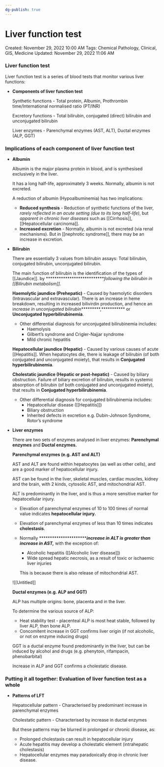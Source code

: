 ```yaml
---
dg-publish: true
---
```


# Liver function test

Created: November 29, 2022 10:00 AM
Tags: Chemical Pathology, Clinical, GIS, Medicine
Updated: November 29, 2022 11:06 AM

### Liver function test

Liver function test is a series of blood tests that monitor various liver functions:

- ******************************************************************Components of liver function test******************************************************************
    
    Synthetic functions - Total protein, Albumin, Prothrombin time/International normalised ratio (PT/INR)
    
    Excretory functions - Total bilirubin, conjugated (direct) bilirubin and unconjugated bilirubin
    
    Liver enzymes - Parenchymal enzymes (AST, ALT), Ductal enzymes (ALP, GGT)
    

### Implications of each component of liver function test

- **************Albumin**************
    
    Albumin is the major plasma protein in blood, and is synthesised exclusively in the liver.
    
    It has a long half-life, approximately 3 weeks. Normally, albumin is not excreted.
    
    A reduction of albumin (Hypoalbuminemia) has two implications:
    
    - **********************************Reduced synthesis********************************** - Reduction of synthetic functions of the liver, *rarely reflected in an acute setting (due to its long half-life)*, but *apparent in chronic liver diseases* such as [[Cirrhosis]], [[Hepatocellular carcinoma]].
    - ******************Increased excretion****************** - Normally, albumin is not excreted (via renal mechanisms). But in [[nephrotic syndrome]], there may be an increase in excretion.
- ******************Bilirubin******************
    
    There are essentially 3 values from bilirubin assays: Total bilirubin, conjugated bilirubin, unconjugated bilirubin.
    
    The main function of bilirubin is the identification of the types of [[Jaundice]]. by ****************************following the bilirubin in [[Bilirubin metabolism]].*
    
    **Haemolytic jaundice (Prehepatic)** - Caused by haemolytic disorders (Intravascular and extravascular). There is an increase in heme breakdown, resulting in increased bilivirdin production, and hence an i*ncrease in unconjugated bilirubin**********,*********** or **************************************Unconjugated hyperbilirubinemia**************************************.
    
    - Other differential diagnosis for unconjugated bilirubinemia includes:
        - Haemolysis
        - Gilbert’s syndrome and Crigler-Najjar syndrome
        - Mild chronic hepatitis
    
    ******************************************************************Hepatocellular jaundice (Hepatic)****************************************************************** - Caused by various causes of acute [[Hepatitis]]. When hepatocytes die, there is leakage of bilirubin (of both conjugated and unconjugated moiety), that results in ************************************Conjugated hyperbilirubinemia************************************.
    
    **********************************************************************************************Cholestatic jaundice (Hepatic or post-hepatic)********************************************************************************************** - Caused by biliary obstruction. Failure of biliary excretion of bilirubin, results in systemic absorption of bilirubin (of both conjugated and unconjugated moiety), that results in ************************************************************Conjugated hyperbilirubinemia************************************************************.
    
    - Other differential diagnosis for conjugated bilirubinemia includes:
        - Hepatocellular disease ([[Hepatitis]])
        - Biliary obstruction
        - Inherited defects in excretion e.g. Dubin-Johnson Syndrome, Rotor’s syndrome
- **************************Liver enzymes**************************
    
    There are two sets of enzymes analysed in liver enzymes: ****************************************Parenchymal enzymes**************************************** and ******************************Ductal enzymes.******************************
    
    ****************************************************************************Parenchymal enzymes (e.g. AST and ALT)****************************************************************************
    
    AST and ALT are found within hepatocytes (as well as other cells), and are a good marker of hepatocellular injury.
    
    AST can be found in the liver, skeletal muscles, cardiac muscles, kidney and the brain, with 2 kinds, cytosolic AST, and mitochondrial AST.
    
    ALT is predominantly in the liver, and is thus a more sensitive marker for hepatocellular injury.
    
    - Elevation of parenchymal enzymes of 10 to 100 times of normal value indicates ****************************************hepatocellular injury.****************************************
    - Elevation of parenchymal enzymes of less than 10 times indicates **********************cholestasis**********************.
    - Normally ***********************************************increase in ALT is greater than increase in AST************,************* with the exception of:
        - Alcoholic hepatitis ([[Alcoholic liver disease]])
        - Wide spread hepatic necrosis, as a result of toxic or ischaemic liver injuries
        
        This is because there is also release of mitochondrial AST.
        
    
    ![[Untitled]]
    
    ******************************************************************Ductal enzymes (e.g. ALP and GGT)******************************************************************
    
    ALP has multiple origins: bone, placenta and in the liver.
    
    To determine the various source of ALP:
    
    - Heat stability test - placenteal ALP is most heat stable, followed by liver ALP, then bone ALP.
    - Concomitent increase in GGT confirms liver origin (if not alcoholic, or not on enzyme inducing drugs)
    
    GGT is a ductal enzyme found predominantly in the liver, but can be induced by alcohol and drugs (e.g. phenytoin, rifampacin, phenobarbital)
    
    Increase in ALP and GGT confirms a cholestatic disease.
    

### Putting it all together: Evaluation of liver function test as a whole

- ******************************Patterns of LFT******************************
    
    Hepatocellular pattern - Characterised by predominant increase in parenchymal enzymes
    
    Cholestatic pattern - Characterised by increase in ductal enzymes
    
    But these patterns may be blurred in prolonged or chronic disease, as:
    
    - Prolonged cholestasis can result in hepatocellular injury
    - Acute hepatitis may develop a cholestatic element (intrahepatic cholestasis)
    - Hepatocellular enzymes may paradoxically drop in chronic liver disease.
